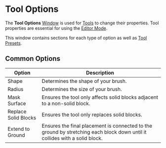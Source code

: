 # Tool Options

The **Tool Options** [Window](/editor/windows/intro.md) is used for [Tools](/tools/intro.md) to change their properties. Tool properties are essential for using the [Editor Mode](/editor/intro.md).

This window contains sections for each type of option as well as [Tool Presets](/editor/toolpresets.md).

## Common Options

| Option               | Description                                                                                                                |
| -------------------- | -------------------------------------------------------------------------------------------------------------------------- |
| Shape                | Determines the shape of your brush.                                                                                        |
| Radius               | Determines the size of your brush.                                                                                         |
| Mask Surface         | Ensures the tool only affects solid blocks adjacent to a non-solid block.                                                  |
| Replace Solid Blocks | Ensures the tool only replaces solid blocks.                                                                               |
| Extend to Ground     | Ensures the final placement is connected to the ground by stretching each block down until it collides with a solid block. |